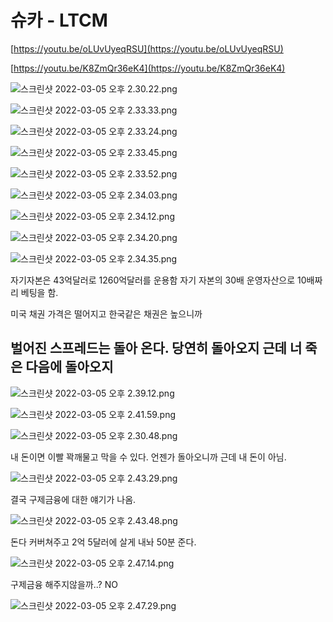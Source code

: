 # 슈카 - LTCM

[https://youtu.be/oLUvUyeqRSU](https://youtu.be/oLUvUyeqRSU)

[https://youtu.be/K8ZmQr36eK4](https://youtu.be/K8ZmQr36eK4)

![스크린샷 2022-03-05 오후 2.30.22.png](/others/images/3proimfsyukalcm/%EC%8A%A4%ED%81%AC%EB%A6%B0%EC%83%B7_2022-03-05_%EC%98%A4%ED%9B%84_2.30.22.png)

![스크린샷 2022-03-05 오후 2.33.33.png](/others/images/3proimfsyukalcm/%EC%8A%A4%ED%81%AC%EB%A6%B0%EC%83%B7_2022-03-05_%EC%98%A4%ED%9B%84_2.33.33.png)

![스크린샷 2022-03-05 오후 2.33.24.png](/others/images/3proimfsyukalcm/%EC%8A%A4%ED%81%AC%EB%A6%B0%EC%83%B7_2022-03-05_%EC%98%A4%ED%9B%84_2.33.24.png)

![스크린샷 2022-03-05 오후 2.33.45.png](/others/images/3proimfsyukalcm/%EC%8A%A4%ED%81%AC%EB%A6%B0%EC%83%B7_2022-03-05_%EC%98%A4%ED%9B%84_2.33.45.png)

![스크린샷 2022-03-05 오후 2.33.52.png](/others/images/3proimfsyukalcm/%EC%8A%A4%ED%81%AC%EB%A6%B0%EC%83%B7_2022-03-05_%EC%98%A4%ED%9B%84_2.33.52.png)

![스크린샷 2022-03-05 오후 2.34.03.png](/others/images/3proimfsyukalcm/%EC%8A%A4%ED%81%AC%EB%A6%B0%EC%83%B7_2022-03-05_%EC%98%A4%ED%9B%84_2.34.03.png)

![스크린샷 2022-03-05 오후 2.34.12.png](/others/images/3proimfsyukalcm/%EC%8A%A4%ED%81%AC%EB%A6%B0%EC%83%B7_2022-03-05_%EC%98%A4%ED%9B%84_2.34.12.png)

![스크린샷 2022-03-05 오후 2.34.20.png](/others/images/3proimfsyukalcm/%EC%8A%A4%ED%81%AC%EB%A6%B0%EC%83%B7_2022-03-05_%EC%98%A4%ED%9B%84_2.34.20.png)

![스크린샷 2022-03-05 오후 2.34.35.png](/others/images/3proimfsyukalcm/%EC%8A%A4%ED%81%AC%EB%A6%B0%EC%83%B7_2022-03-05_%EC%98%A4%ED%9B%84_2.34.35.png)

자기자본은 43억달러로 1260억달러를 운용함 자기 자본의 30배 운영자산으로 10배짜리 베팅을 함.

미국 채권 가격은 떨어지고 한국같은 채권은 높으니까

## 벌어진 스프레드는 돌아 온다. 당연히 돌아오지 근데 너 죽은 다음에 돌아오지

![스크린샷 2022-03-05 오후 2.39.12.png](/others/images/3proimfsyukalcm/%EC%8A%A4%ED%81%AC%EB%A6%B0%EC%83%B7_2022-03-05_%EC%98%A4%ED%9B%84_2.39.12.png)

![스크린샷 2022-03-05 오후 2.41.59.png](/others/images/3proimfsyukalcm/%EC%8A%A4%ED%81%AC%EB%A6%B0%EC%83%B7_2022-03-05_%EC%98%A4%ED%9B%84_2.41.59.png)

![스크린샷 2022-03-05 오후 2.30.48.png](/others/images/3proimfsyukalcm/%EC%8A%A4%ED%81%AC%EB%A6%B0%EC%83%B7_2022-03-05_%EC%98%A4%ED%9B%84_2.30.48.png)

내 돈이면 이빨 꽉깨물고 막을 수 있다. 언젠가 돌아오니까 근데 내 돈이 아님.

![스크린샷 2022-03-05 오후 2.43.29.png](/others/images/3proimfsyukalcm/%EC%8A%A4%ED%81%AC%EB%A6%B0%EC%83%B7_2022-03-05_%EC%98%A4%ED%9B%84_2.43.29.png)

결국 구제금융에 대한 얘기가 나옴.

![스크린샷 2022-03-05 오후 2.43.48.png](/others/images/3proimfsyukalcm/%EC%8A%A4%ED%81%AC%EB%A6%B0%EC%83%B7_2022-03-05_%EC%98%A4%ED%9B%84_2.43.48.png)

돈다 커버쳐주고 2억 5달러에 살게 내놔 50분 준다.

![스크린샷 2022-03-05 오후 2.47.14.png](/others/images/3proimfsyukalcm/%EC%8A%A4%ED%81%AC%EB%A6%B0%EC%83%B7_2022-03-05_%EC%98%A4%ED%9B%84_2.47.14.png)

구제금융 해주지않을까..? NO

![스크린샷 2022-03-05 오후 2.47.29.png](/others/images/3proimfsyukalcm/%EC%8A%A4%ED%81%AC%EB%A6%B0%EC%83%B7_2022-03-05_%EC%98%A4%ED%9B%84_2.47.29.png)